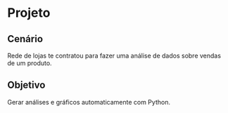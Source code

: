 # Projeto

## Cenário

Rede de lojas te contratou para fazer uma análise de dados sobre vendas de um produto.

## Objetivo

Gerar análises e gráficos automaticamente com Python.
